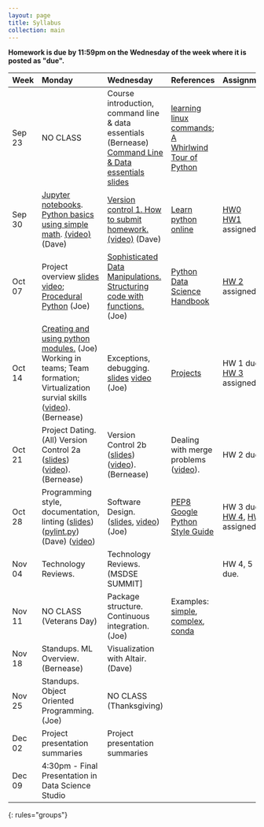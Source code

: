 ```yaml
---
layout: page
title: Syllabus
collection: main
---
```


**Homework is due by 11:59pm on the Wednesday of the week where it is posted as "due".**

| Week          | Monday       | Wednesday    | References         | Assignment  |
|:--------------|:--------------------|:-------------------|:-------------------|:-------------|
|Sep 23 | NO CLASS | Course introduction, command line & data essentials (Bernease) [Command Line & Data essentials slides](https://github.com/UWSEDS/LectureNotes/raw/master/01_CourseIntro_DataEssentials/CommandLine_DataEssentials.pdf)| [learning linux commands](http://linuxcommand.org/lc3_learning_the_shell.php); [A Whirlwind Tour of Python](https://jakevdp.github.io/WhirlwindTourOfPython/) | |
|Sep 30  | [Jupyter notebooks](https://raw.githubusercontent.com/UWSEDS/LectureNotes/master/02_Jupyter_and_Python_Basics/Jupyter_and_Python_Basics.ipynb). [Python basics using simple math](https://raw.githubusercontent.com/UWSEDS/LectureNotes/master/02_Jupyter_and_Python_Basics/Breakout-Simple-Math.ipynb). [(video)](https://uw.hosted.panopto.com/Panopto/Pages/Viewer.aspx?id=d2557722-80eb-4f69-b9f3-aad800ff6054) (Dave) | [Version control 1. How to submit homework.](https://github.com/UWSEDS/LectureNotes/raw/master/03_Version_Control_Part1/03_Version_Control_Part1.pptx) [(video)](https://uw.hosted.panopto.com/Panopto/Pages/Viewer.aspx?id=3881de35-ef43-4be6-8ac8-aada010070d8) (Dave)|[Learn python online](https://www.learnpython.org/) | [HW0](https://classroom.github.com/a/f0MI2yf6)<br> [HW1](https://classroom.github.com/a/_sdPB7cR) assigned.|
Oct 07  | Project overview [slides](https://github.com/UWSEDS/LectureNotes/blob/master/02a_Projects/Project-overview.pptx) [video](https://uw.hosted.panopto.com/Panopto/Pages/Viewer.aspx?id=7575a50e-8e56-44b3-9f0b-aadf00ff8397); [Procedural Python](https://github.com/UWSEDS/LectureNotes/tree/master/02b_Procedural_Python) (Joe) | [Sophisticated Data Manipulations. Structuring code with functions.](https://uw.hosted.panopto.com/Panopto/Pages/Viewer.aspx?id=92cb18bd-8e2b-48c0-bb5d-aae100ff6b9b) (Joe) | [Python Data Science Handbook](https://jakevdp.github.io/PythonDataScienceHandbook/)| [HW 2](https://classroom.github.com/a/Qc_TSdWW) assigned. |
|Oct 14  | [Creating and using python modules.](https://uw.hosted.panopto.com/Panopto/Pages/Viewer.aspx?id=54808c52-571d-4caf-8d66-aae60100ee22) (Joe) Working in teams; Team formation; Virtualization survial skills ([video](https://uw.hosted.panopto.com/Panopto/Pages/Viewer.aspx?id=12b0c3c9-565c-460a-aa79-aae601083fc8)). (Bernease)| Exceptions, debugging. [slides](https://github.com/UWSEDS/LectureNotes/tree/master/04_Exceptions_and_Testing) [video](https://uw.hosted.panopto.com/Panopto/Pages/Viewer.aspx?id=305ebbc2-f0d3-49a0-9c24-aae8010444d3) (Joe) | [Projects](http://uwseds.github.io/projects.html) | HW 1 due. [HW 3](https://classroom.github.com/a/mXKZwa9N) assigned. |
|Oct 21  | Project Dating. (All) Version Control 2a ([slides](https://github.com/UWSEDS/LectureNotes/blob/master/05_Version_Control_2/5_Version_Control_2.pdf)) ([video](https://uw.hosted.panopto.com/Panopto/Pages/Viewer.aspx?id=40363129-bb33-49e3-ba76-aaed010aff16)). (Bernease) |Version Control 2b ([slides](https://github.com/UWSEDS/LectureNotes/blob/master/05_Version_Control_2/5_Version_Control_2.pdf)) ([video](https://uw.hosted.panopto.com/Panopto/Pages/Viewer.aspx?id=79e7de52-d028-41f0-83da-aaef0102e69d)). (Bernease)  | Dealing with merge problems ([video](https://uw.hosted.panopto.com/Panopto/Pages/Viewer.aspx?id=5c96349e-2a80-43f0-9e6f-aae80101d274)). |HW 2 due.|
|Oct 28  |  Programming style, documentation, linting ([slides](https://github.com/UWSEDS/LectureNotes/blob/master/08-Documentation-and-Style/Documentation_and_Style.pptx?raw=true)) ([pylint.py](https://raw.githubusercontent.com/UWSEDS/LectureNotes/master/08-Documentation-and-Style/pylint.py)) (Dave) ([video]())  | Software Design. ([slides](https://github.com/UWSEDS/LectureNotes/blob/master/09_Software_Design/Software-Design.pdf), [video](https://uw.hosted.panopto.com/Panopto/Pages/Viewer.aspx?id=bf082a32-3f76-4429-bfe6-aaf600fff166)) (Joe)   | [PEP8](https://www.python.org/dev/peps/pep-0008/)<br>[Google Python Style Guide](http://google.github.io/styleguide/pyguide.html) | HW 3 due. [HW 4](https://classroom.github.com/a/pihsCxy7), [HW 5](https://docs.google.com/document/d/1sSog7mdq-bkLHJ-Xh52fBQaPsAxLQQN7f5riSvQWDH8/edit) assigned.|
|Nov 04  | Technology Reviews. | Technology Reviews.  (MSDSE SUMMIT] | | HW  4, 5 due. |
|Nov 11  | NO CLASS (Veterans Day)                                                   | Package structure. Continuous integration. (Joe) | Examples: [simple](https://github.com/dacb/codebase), [complex](https://github.com/uwescience/shablona), [conda](https://github.com/ECSHackWeek/ECSOpenData/blob/master/.travis.yml) ||
|Nov 18  | Standups. ML Overview. (Bernease)| Visualization with Altair. (Dave)
|Nov 25  | Standups. Object Oriented Programming. (Joe) | NO CLASS (Thanksgiving)| |
|Dec 02  | Project presentation summaries                                          | Project presentation summaries  ||
|Dec 09  | 4:30pm - Final Presentation in Data Science Studio | ||
{: rules="groups"}
